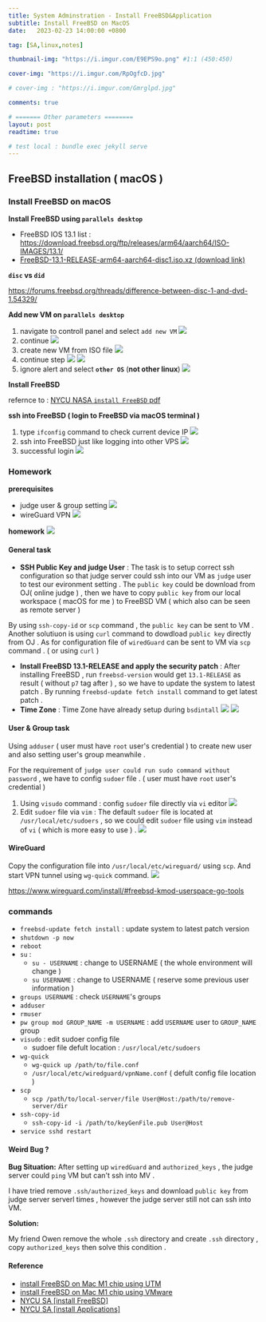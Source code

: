 ```yaml
---
title: System Adminstration - Install FreeBSD&Application
subtitle: Install FreeBSD on MacOS
date:   2023-02-23 14:00:00 +0800

tag: [SA,linux,notes]

thumbnail-img: "https://i.imgur.com/E9EPS9o.png" #1:1 (450:450)

cover-img: "https://i.imgur.com/RpOgfcD.jpg"

# cover-img : "https://i.imgur.com/Gmrglpd.jpg"

comments: true

# ======= Other parameters ========
layout: post
readtime: true

# test local : bundle exec jekyll serve
---
```



## FreeBSD installation ( macOS )
### Install FreeBSD on macOS
**Install FreeBSD using `parallels desktop`**
- FreeBSD IOS 13.1 list : https://download.freebsd.org/ftp/releases/arm64/aarch64/ISO-IMAGES/13.1/ 
-  [FreeBSD-13.1-RELEASE-arm64-aarch64-disc1.iso.xz (download link)](https://download.freebsd.org/ftp/releases/arm64/aarch64/ISO-IMAGES/13.1/FreeBSD-13.1-RELEASE-arm64-aarch64-disc1.iso.xz)

**`disc` vs `did`**

https://forums.freebsd.org/threads/difference-between-disc-1-and-dvd-1.54329/

**Add new VM on `parallels desktop`**

1. navigate to controll panel and select `add new VM`
![](https://i.imgur.com/psOYyxX.png)
2. continue
![](https://i.imgur.com/unYkfC2.png)
3. create new VM from ISO file
![](https://i.imgur.com/5Uqrek1.png)
4. continue step
![](https://i.imgur.com/xIPiGQ5.png)
![](https://i.imgur.com/2J77zlM.png)
5. ignore alert and select **`other OS`** (**not other linux**)
![](https://i.imgur.com/BvEEWLJ.png)

**Install FreeBSD**

refernce to : [NYCU NASA `install FreeBSD` pdf ](https://nasa.cs.nycu.edu.tw/sa/2022//slides/01_Install_FreeBSD.pdf)

**ssh into FreeBSD ( login to FreeBSD via macOS terminal )**

1. type `ifconfig` command to check current device IP
![](https://i.imgur.com/Na3JHTB.png)
2. ssh into FreeBSD just like logging into other VPS
![](https://i.imgur.com/BQYJWRs.png)
3. successful login
![](https://i.imgur.com/DtAVQsJ.png)

### Homework

**prerequisites**
- judge user & group setting
![](https://i.imgur.com/XwP2TO3.png)
- wireGuard VPN
![](https://i.imgur.com/49ca2bO.png)

**homework**
![](https://i.imgur.com/9O3WrjZ.png)

#### General task
- **SSH Public Key and judge User** : 
The task is to setup correct ssh configuration so that judge server could ssh into our VM as `judge` user to test our evironment setting .
The `public key` could be download from OJ( online judge ) , then we have to copy `public key` from our local workspace ( macOS for me ) to FreeBSD VM ( which also can be seen as remote server )

By using `ssh-copy-id` or `scp` command , the `public key` can be sent to VM .
Another solutiuon is using `curl` command to dowdload `public key` directly from OJ .
As for configuration file of `wiredGuard` can be sent to VM via `scp` command . ( or using `curl` )

- **Install FreeBSD 13.1-RELEASE and apply the security patch** : 
After installing FreeBSD , run `freebsd-version` would get `13.1-RELEASE` as result ( without `p7` tag after ) , so we have to update the system to latest patch . By running `freebsd-update fetch install` command to get latest patch . 
- **Time Zone** : 
Time Zone have already setup during `bsdintall` 
![](https://i.imgur.com/LmrMCfJ.png)
![](https://i.imgur.com/6ckwR95.png)

#### User & Group task
Using `adduser` ( user must have `root` user's credential ) to create new user and also setting user's group meanwhile .

For the requirement of `judge user could run sudo command without password` , we have to config `sudoer` file . ( user must have `root` user's credential )

1. Using `visudo` command : 
config `sudoer` file directly via `vi` editor
![](https://i.imgur.com/1V51Gk2.png)
2. Edit `sudoer` file via `vim` : 
The default `sudoer` file is located at `/usr/local/etc/sudoers` , so we could edit `sudoer` file using `vim` instead of `vi` ( which is more easy to use ) .
![](https://i.imgur.com/HuXMivH.png)


#### WireGuard
Copy the configuration file into `/usr/local/etc/wireguard/` using `scp`.
And start VPN tunnel using `wg-quick` command.
![](https://i.imgur.com/lVqCi4t.png)



https://www.wireguard.com/install/#freebsd-kmod-userspace-go-tools

### commands
- `freebsd-update fetch install` : update system to latest patch version
- `shutdown -p now`
- `reboot`
- `su` : 
    - `su - USERNAME` : change to USERNAME ( the whole environment will change )
    - `su USERNAME` : change to USERNAME ( reserve some previous user information ) 
- `groups USERNAME` : check `USERNAME`'s groups
- `adduser`
- `rmuser`
- `pw group mod GROUP_NAME -m USERNAME` : add `USERNAME` user to `GROUP_NAME` group
- `visudo` : edit sudoer config file
    - sudoer file defult location : `/usr/local/etc/sudoers`
- `wg-quick`
    - `wg-quick up /path/to/file.conf`
    - `/usr/local/etc/wiredguard/vpnName.conf` ( defult config file location )
- `scp`
    - `scp /path/to/local-server/file User@Host:/path/to/remove-server/dir`
- `ssh-copy-id`
    - `ssh-copy-id -i /path/to/keyGenFile.pub User@Host`
- `service sshd restart`

#### Weird Bug ?

**Bug Situation:**
After setting up `wiredGuard` and `authorized_keys` , the judge server could `ping` VM but can't ssh into MV .

I have tried remove `.ssh/authorized_keys` and download `public key` from judge server serverl times , however the judge server still not can ssh into VM.

**Solution:**

My friend Owen remove the whole `.ssh` directory and create `.ssh` directory , copy `authorized_keys` then solve this condition . 




#### Reference

- [install FreeBSD on Mac M1 chip using UTM](https://opensourcedoc.com/freebsd/freebsd-on-utm/)
- [install FreeBSD on Mac M1 chip using VMware](https://hackmd.io/@nckunasa/FreeBSD_on_M1_Machine)
- [NYCU SA [install FreeBSD] ](https://nasa.cs.nycu.edu.tw/sa/2022//slides/02_Installing_Applications.pdf)
- [NYCU SA [install Applications] ](https://nasa.cs.nycu.edu.tw/sa/2022//slides/02_Installing_Applications.pdf)